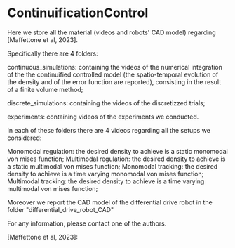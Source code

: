 # ContinuificationControl
Here we store all the material (videos and robots' CAD model) regarding [Maffettone et al, 2023].

Specifically there are 4 folders:

continuous_simulations: containing the videos of the numerical integration of the the continuified controlled model (the spatio-temporal evolution of the density and of the error function are reported), consisting in the result of a finite volume method;

discrete_simulations: containing the videos of the discretizzed trials;

experiments: containing videos of the experiments we conducted.

In each of these folders there are 4 videos regarding all the setups we considered:

Monomodal regulation: the desired density to achieve is a static monomodal von mises function;
Multimodal regulation: the desired density to achieve is a static multimodal von mises function;
Monomodal tracking: the desired density to achieve is a time varying monomodal von mises function;
Multimodal tracking: the desired density to achieve is a time varying multimodal von mises function;

Moreover we report the CAD model of the differential drive robot in the folder "differential_drive_robot_CAD"

For any information, please contact one of the authors.

[Maffettone et al, 2023]:
